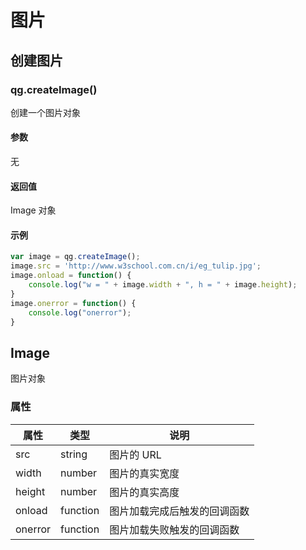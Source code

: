 # 图片

## 创建图片

### qg.createImage()

创建一个图片对象

#### 参数
无

#### 返回值

Image 对象

#### 示例

```javascript
var image = qg.createImage();
image.src = 'http://www.w3school.com.cn/i/eg_tulip.jpg';
image.onload = function() {
    console.log("w = " + image.width + ", h = " + image.height);
}
image.onerror = function() {
    console.log("onerror");
}
```

## Image

图片对象

### 属性

| 属性      | 类型       | 说明  |
| -------- | -------- | ---- |
| src | string | 图片的 URL    |
| width | number | 图片的真实宽度    |
| height | number | 图片的真实高度    |
| onload | function | 图片加载完成后触发的回调函数    |
| onerror | function | 图片加载失败触发的回调函数    |





